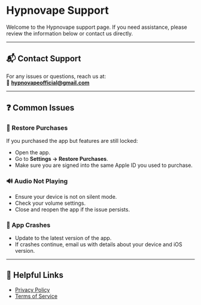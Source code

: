 # Hypnovape Support

Welcome to the Hypnovape support page. If you need assistance, please review the information below or contact us directly.

---

## 📬 Contact Support
For any issues or questions, reach us at:  
📧 **hypnovapeofficial@gmail.com**

---

## ❓ Common Issues

### 🔄 Restore Purchases
If you purchased the app but features are still locked:  
- Open the app.  
- Go to **Settings → Restore Purchases**.  
- Make sure you are signed into the same Apple ID you used to purchase.  

### 🔊 Audio Not Playing
- Ensure your device is not on silent mode.  
- Check your volume settings.  
- Close and reopen the app if the issue persists.  

### 📱 App Crashes
- Update to the latest version of the app.  
- If crashes continue, email us with details about your device and iOS version.  

---

## 🔗 Helpful Links
- [Privacy Policy](./privacy-policy.md)  
- [Terms of Service](./terms-of-service.md)
